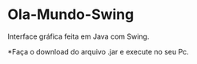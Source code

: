 # Ola-Mundo-Swing
Interface gráfica feita em Java com Swing.

*Faça o download do arquivo .jar e execute no seu Pc.
